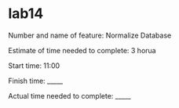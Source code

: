 # lab14

Number and name of feature: Normalize Database

Estimate of time needed to complete: 3 horua

Start time: 11:00

Finish time: _____

Actual time needed to complete: _____

